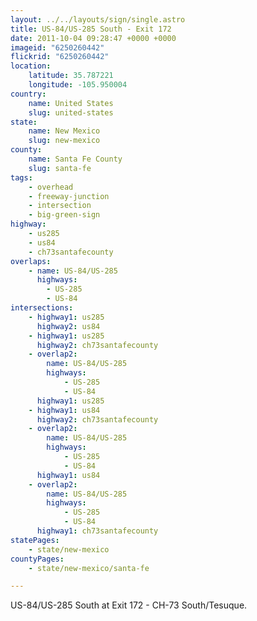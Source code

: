 ```yaml
---
layout: ../../layouts/sign/single.astro
title: US-84/US-285 South - Exit 172
date: 2011-10-04 09:28:47 +0000 +0000
imageid: "6250260442"
flickrid: "6250260442"
location:
    latitude: 35.787221
    longitude: -105.950004
country:
    name: United States
    slug: united-states
state:
    name: New Mexico
    slug: new-mexico
county:
    name: Santa Fe County
    slug: santa-fe
tags:
    - overhead
    - freeway-junction
    - intersection
    - big-green-sign
highway:
    - us285
    - us84
    - ch73santafecounty
overlaps:
    - name: US-84/US-285
      highways:
        - US-285
        - US-84
intersections:
    - highway1: us285
      highway2: us84
    - highway1: us285
      highway2: ch73santafecounty
    - overlap2:
        name: US-84/US-285
        highways:
            - US-285
            - US-84
      highway1: us285
    - highway1: us84
      highway2: ch73santafecounty
    - overlap2:
        name: US-84/US-285
        highways:
            - US-285
            - US-84
      highway1: us84
    - overlap2:
        name: US-84/US-285
        highways:
            - US-285
            - US-84
      highway1: ch73santafecounty
statePages:
    - state/new-mexico
countyPages:
    - state/new-mexico/santa-fe

---
```

US-84/US-285 South at Exit 172 - CH-73 South/Tesuque.